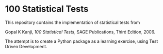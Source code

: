 # 100 Statistical Tests

This repository contains the implementation of statistical tests from 

Gopal K Kanji, *100 Statistical Tests*, SAGE Publications, Third Edition, 2006.

The attempt is to create a Python package as a learning exercise, using Test Driven Development.


